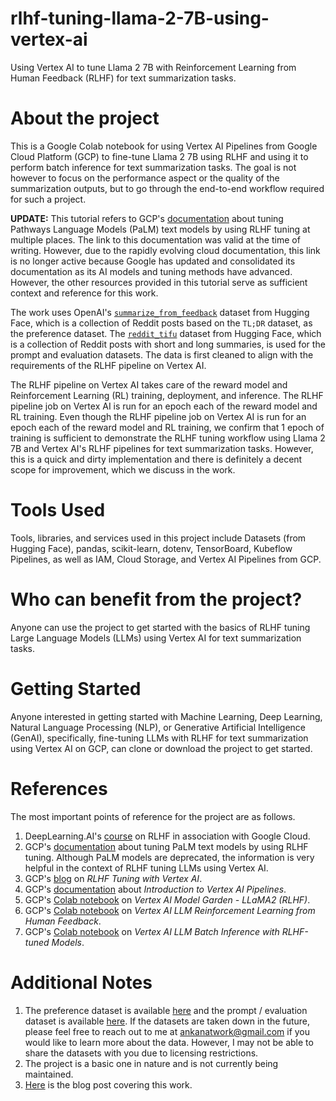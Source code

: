 # rlhf-tuning-llama-2-7B-using-vertex-ai
Using Vertex AI to tune Llama 2 7B with Reinforcement Learning from Human Feedback (RLHF) for text summarization tasks.

# About the project
This is a Google Colab notebook for using Vertex AI Pipelines from Google Cloud Platform (GCP) to fine-tune Llama 2 7B using RLHF and using it to perform batch inference for text summarization tasks. The goal is not however to focus on the performance aspect or the quality of the summarization outputs, but to go through the end-to-end workflow required for such a project.

**UPDATE:** This tutorial refers to GCP's [documentation](https://cloud.google.com/vertex-ai/generative-ai/docs/models/tune-text-models-rlhf) about tuning Pathways Language Models (PaLM) text models by using RLHF tuning at multiple places. The link to this documentation was valid at the time of writing. However, due to the rapidly evolving cloud documentation, this link is no longer active because Google has updated and consolidated its documentation as its AI models and tuning methods have advanced. However, the other resources provided in this tutorial serve as sufficient context and reference for this work.

The work uses OpenAI's [`summarize_from_feedback`](https://huggingface.co/datasets/openai/summarize_from_feedback) dataset from Hugging Face, which is a collection of Reddit posts based on the `TL;DR` dataset, as the preference dataset. The [`reddit_tifu`](https://huggingface.co/datasets/ctr4si/reddit_tifu) dataset from Hugging Face, which is a collection of Reddit posts with short and long summaries, is used for the prompt and evaluation datasets. The data is first cleaned to align with the requirements of the RLHF pipeline on Vertex AI.

The RLHF pipeline on Vertex AI takes care of the reward model and Reinforcement Learning (RL) training, deployment, and inference. The RLHF pipeline job on Vertex AI is run for an epoch each of the reward model and RL training. Even though the RLHF pipeline job on Vertex AI is run for an epoch each of the reward model and RL training, we confirm that 1 epoch of training is sufficient to demonstrate the RLHF tuning workflow using Llama 2 7B and Vertex AI's RLHF pipelines for text summarization tasks. However, this is a quick and dirty implementation and there is definitely a decent scope for improvement, which we discuss in the work.

# Tools Used
Tools, libraries, and services used in this project include Datasets (from Hugging Face), pandas, scikit-learn, dotenv, TensorBoard, Kubeflow Pipelines, as well as IAM, Cloud Storage, and Vertex AI Pipelines from GCP.

# Who can benefit from the project?
Anyone can use the project to get started with the basics of RLHF tuning Large Language Models (LLMs) using Vertex AI for text summarization tasks.

# Getting Started
Anyone interested in getting started with Machine Learning, Deep Learning, Natural Language Processing (NLP), or Generative Artificial Intelligence (GenAI), specifically, fine-tuning LLMs with RLHF for text summarization using Vertex AI on GCP, can clone or download the project to get started.

# References
The most important points of reference for the project are as follows.
1. DeepLearning.AI's [course](https://www.deeplearning.ai/short-courses/reinforcement-learning-from-human-feedback/) on RLHF in association with Google Cloud.
2. GCP's [documentation](https://cloud.google.com/vertex-ai/generative-ai/docs/models/tune-text-models-rlhf) about tuning PaLM text models by using RLHF tuning. Although PaLM models are deprecated, the information is very helpful in the context of RLHF tuning LLMs using Vertex AI.
3. GCP's [blog](https://cloud.google.com/blog/products/ai-machine-learning/rlhf-on-google-cloud) on *RLHF Tuning with Vertex AI*.
4. GCP's [documentation](https://cloud.google.com/vertex-ai/docs/pipelines/introduction) about *Introduction to Vertex AI Pipelines*.
5. GCP's [Colab notebook](https://github.com/GoogleCloudPlatform/vertex-ai-samples/blob/main/notebooks/community/model_garden/model_garden_pytorch_llama2_rlhf_tuning.ipynb) on *Vertex AI Model Garden - LLaMA2 (RLHF)*.
6. GCP's [Colab notebook](https://github.com/GoogleCloudPlatform/vertex-ai-samples/blob/main/notebooks/official/generative_ai/rlhf_tune_llm.ipynb) on *Vertex AI LLM Reinforcement Learning from Human Feedback*.
7. GCP's [Colab notebook](https://github.com/GoogleCloudPlatform/vertex-ai-samples/blob/main/notebooks/official/generative_ai/batch_eval_llm.ipynb) on *Vertex AI LLM Batch Inference with RLHF-tuned Models*.

# Additional Notes
1. The preference dataset is available [here](https://huggingface.co/datasets/openai/summarize_from_feedback) and the prompt / evaluation dataset is available [here](https://huggingface.co/datasets/ctr4si/reddit_tifu). If the datasets are taken down in the future, please feel free to reach out to me at ankanatwork@gmail.com if you would like to learn more about the data. However, I may not be able to share the datasets with you due to licensing restrictions.
2. The project is a basic one in nature and is not currently being maintained.
3. [Here](https://researchguy.in/rlhf-using-llama-2-7b-and-vertex-ai/) is the blog post covering this work.
